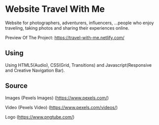 # Website Travel With Me

Website for photographers, adventurers, influencers, ...people who enjoy traveling, taking photos and sharing their experiences online.

Preview Of The Project: https://travel-with-me.netlify.com/

## Using

Using HTML5(Audio), CSS(Grid, Transitions) and Javascript(Responsive and Creative Navigation Bar).

## Source

Images
(Pexels Images) 
(https://www.pexels.com/)

Video
(Pexels Video) 
(https://www.pexels.com/videos/)

Logo
(https://www.pngtube.com/)
